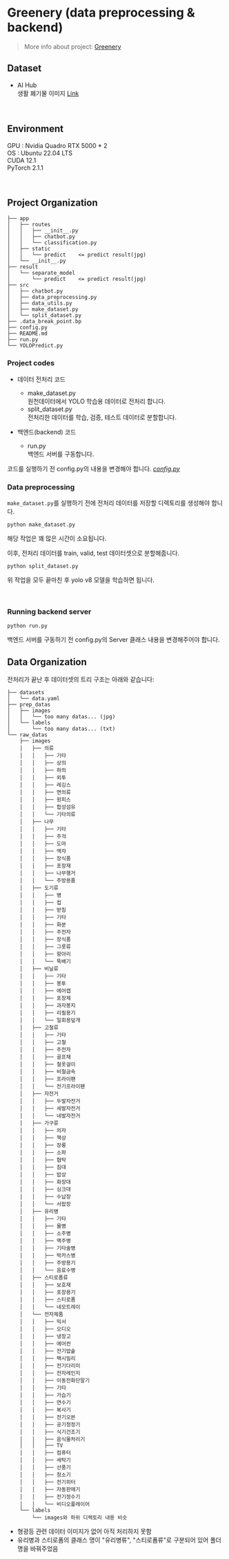 # Greenery (data preprocessing & backend)

> More info about project: [Greenery](https://github.com/bkk21/Greenery)

## **Dataset**
- AI Hub \
    생활 폐기물 이미지 [Link](https://www.aihub.or.kr/aihubdata/data/view.do?currMenu=115&topMenu=100&aihubDataSe=data&dataSetSn=140)

<br/>

## **Environment**
GPU : Nvidia Quadro RTX 5000 * 2\
OS  : Ubuntu 22.04 LTS\
CUDA 12.1\
PyTorch 2.1.1

<br/>

## **Project Organization**
```
├── app
│   ├── routes
│   │   ├── __init__.py
│   │   ├── chatbot.py
│   │   └── classification.py
│   ├── static
│   │   └── predict    <= predict result(jpg)
│   └── __init__.py
├── result
│   └── separate_model
│       └── predict    <= predict result(jpg)
├── src
│   ├── chatbot.py
│   ├── data_preprocessing.py
│   ├── data_utils.py
│   ├── make_dataset.py
│   └── split_dataset.py
├── .data_break_point.bp
├── config.py
├── README.md
├── run.py
└── YOLOPredict.py
```
### **Project codes**
- 데이터 전처리 코드

    - make_dataset.py\
    원천데이터에서 YOLO 학습용 데이터로 전처리 합니다.
    - split_dataset.py\
    전처리한 데이터를 학습, 검증, 테스트 데이터로 분할합니다.

- 백엔드(backend) 코드

    - run.py\
    백엔드 서버를 구동합니다.

코드를 실행하기 전 config.py의 내용을 변경해야 합니다.
_[config.py](CONFIG.md)_

### **Data preprocessing**

`make_dataset.py`를 실행하기 전에 전처리 데이터를 저장할 디렉토리를 생성해야 합니다.

```
python make_dataset.py
```

해당 작업은 꽤 많은 시간이 소요됩니다.

이후, 전처리 데이터를 train, valid, test 데이터셋으로 분할해줍니다.

```
python split_dataset.py
```

위 작업을 모두 끝마친 후 yolo v8 모델을 학습하면 됩니다.

<br/>

### **Running backend server**
```
python run.py
```

백엔드 서버를 구동하기 전 config.py의 Server 클래스 내용을 변경해주어야 합니다. 


## **Data Organization**
전처리가 끝난 후 데이터셋의 트리 구조는 아래와 같습니다:

```
├── datasets
│   └── data.yaml
├── prep_datas
│   ├── images
│   │   └── too many datas... (jpg)
│   └── labels
│       └── too many datas... (txt)
└── raw_datas
    ├── images
    │   ├── 의류
    │   │   ├── 기타
    │   │   ├── 상의
    │   │   ├── 하의
    │   │   ├── 외투
    │   │   ├── 레깅스
    │   │   ├── 면의류
    │   │   ├── 원피스
    │   │   ├── 합성섬유
    │   │   └── 기타의류
    │   ├── 나무
    │   │   ├── 기타
    │   │   ├── 주걱
    │   │   ├── 도마
    │   │   ├── 액자
    │   │   ├── 장식품
    │   │   ├── 포장재
    │   │   ├── 나무행거
    │   │   └── 주방용품
    │   ├── 도기류
    │   │   ├── 병
    │   │   ├── 컵
    │   │   ├── 받침
    │   │   ├── 기타
    │   │   ├── 화분
    │   │   ├── 주전자
    │   │   ├── 장식품
    │   │   ├── 그릇류
    │   │   ├── 항아리
    │   │   └── 뚝배기
    │   ├── 비닐류
    │   │   ├── 기타
    │   │   ├── 봉투
    │   │   ├── 에어캡
    │   │   ├── 포장제
    │   │   ├── 과자봉지
    │   │   ├── 리필용기
    │   │   └── 일회용덮개
    │   ├── 고철류
    │   │   ├── 기타
    │   │   ├── 고철
    │   │   ├── 주전자
    │   │   ├── 골프채
    │   │   ├── 철옷걸이
    │   │   ├── 비철금속
    │   │   ├── 프라이팬
    │   │   └── 전기프라이팬
    │   ├── 자전거
    │   │   ├── 두발자전거
    │   │   ├── 세발자전거
    │   │   └── 네발자전거
    │   ├── 가구류
    │   │   ├── 의자
    │   │   ├── 책상
    │   │   ├── 장롱
    │   │   ├── 소파
    │   │   ├── 협탁
    │   │   ├── 침대
    │   │   ├── 밥상
    │   │   ├── 화장대
    │   │   ├── 싱크대
    │   │   ├── 수납장
    │   │   └── 서랍장
    │   ├── 유리병
    │   │   ├── 기타
    │   │   ├── 물병
    │   │   ├── 소주병
    │   │   ├── 맥주병
    │   │   ├── 기타술병
    │   │   ├── 박카스병
    │   │   ├── 주방용기
    │   │   └── 음료수병
    │   ├── 스티로폼류
    │   │   ├── 보호재
    │   │   ├── 포장용기
    │   │   ├── 스티로폼
    │   │   └── 네모트레이
    │   └── 전자제품
    │   │   ├── 믹서
    │   │   ├── 오디오
    │   │   ├── 냉장고
    │   │   ├── 에어컨
    │   │   ├── 전기밥솥
    │   │   ├── 팩시밀리
    │   │   ├── 전기다리미
    │   │   ├── 전자레인지
    │   │   ├── 이동전화단말기
    │   │   ├── 기타
    │   │   ├── 가습기
    │   │   ├── 연수기
    │   │   ├── 복사기
    │   │   ├── 전기오븐
    │   │   ├── 공기청정기
    │   │   ├── 식기건조기
    │   │   ├── 음식물처리기
    │   │   ├── TV
    │   │   ├── 컴퓨터
    │   │   ├── 세탁기
    │   │   ├── 선풍기
    │   │   ├── 청소기
    │   │   ├── 전기히터
    │   │   ├── 자동판매기
    │   │   ├── 전기정수기
    │   │   └── 비디오플레이어
    └── labels
        └── images와 하위 디렉토리 내용 비슷

```

- 형광등 관련 데이터 이미지가 없어 아직 처리하지 못함
- 유리병과 스티로폼의 클래스 명이 "유리병류", "스티로폼류"로 구분되어 있어 폴더명을 바꿔주었음
